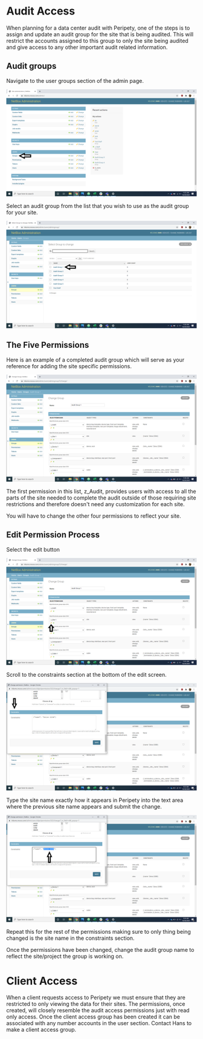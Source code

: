 # Audit Access

When planning for a data center audit with Peripety, one of the steps is to assign and update an audit group for the site that is being audited. This will restrict the accounts assigned to this group to only the site being audited and give access to any other important audit related information.

## Audit groups

Navigate to the user groups section of the admin page.

![Audit Groups](../img/accounts-permissions/p_groups_1.png)

Select an audit group from the list that you wish to use as the audit group for your site.

![Audit Groups](../img/accounts-permissions/p_groups_2.png)

## The Five Permissions

Here is an example of a completed audit group which will serve as your reference for adding the site specific permissions.

![Example Audit Group](../img/accounts-permissions/p_complete.png)

The first permission in this list, z_Audit, provides users with access to all the parts of the site needed to complete the audit outside of those requiring site restrictions and therefore doesn't need any customization for each site.

You will have to change the other four permissions to reflect your site.

## Edit Permission Process

Select the edit button

![Edit permission](../img/accounts-permissions/p_edit_1.png)

Scroll to the constraints section at the bottom of the edit screen.

![Edit permission](../img/accounts-permissions/p_edit_2.png)

Type the site name exactly how it appears in Peripety into the text area where the previous site name appears and submit the change.

![Edit permission](../img/accounts-permissions/p_edit_3.png)

Repeat this for the rest of the permissions making sure to only thing being changed is the site name in the constraints section.

Once the permissions have been changed, change the audit group name to reflect the site/project the group is working on.

# Client Access

When a client requests access to Peripety we must ensure that they are restricted to only viewing the data for their sites. The permissions, once created, will closely resemble the audit access permissions just with read only access. Once the client access group has been created it can be associated with any number accounts in the user section. Contact Hans to make a client access group.
